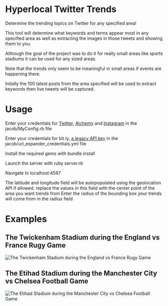 Hyperlocal Twitter Trends
================

Determine the trending topics on Twitter for any specified area!

This tool will determine what keywords and terms appear most in any specified area as well as extracting the images in those tweets and showing them to you.

Although the goal of the project was to do it for really small areas like sports stadiums it can be used for any sized areas.

Note that the trends only seem to be meaningful in small areas if events are happening there.

Initally the 100 latest posts from the area specified will be used to extract keywords then live tweets will be captured.

Usage
====
Enter your credentials for [Twitter](https://dev.twitter.com/apps/new), [Alchemy](http://www.alchemyapi.com/api/register.html) and [Instagram](http://instagram.com/developer/clients/manage/) in the jacob/MyConfig.rb file

Enter your credentials for bit.ly, [a legacy API key](https://bitly.com/a/settings/advanced) in the jacob/url_expander_credentials.yml file

Install the required gems with bundle install

Launch the server with ruby server.rb

Navigate to localhost:4567

The latitude and longitude field will be autopopulated using the geolocation API if allowed, replace the values in this field with the center point of the area you want  trends from
Enter the radius of the bounding box your trends will come from in the radius field

Examples
======

The Twickenham Stadium during the England vs France Rugy Game
------------------------------------------------------------------------------------------
![The Twickenham Stadium during the England vs France Rugy Game](http://i.imgur.com/DzcLT4b.png)

The Etihad Stadium during the Manchester City vs Chelsea Football Game
--------------------------------------------------------------------------------------------------
![The Etihad Stadium during the Manchester City vs Chelsea Football Game](http://i.imgur.com/IS7fgWD.png)
